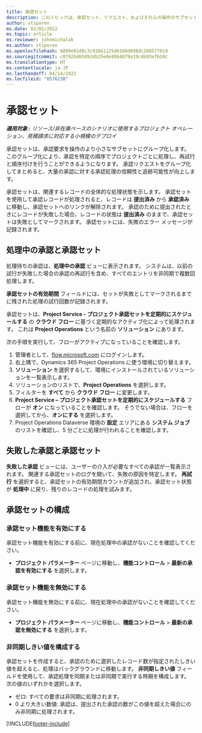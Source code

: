 ```yaml
---
title: 承認セット
description: このトピックは、承認セット、リクエスト、およびそれらの操作のサブセットを使用する方法を説明しています。
author: stsporen
ms.date: 02/01/2022
ms.topic: article
ms.reviewer: johnmichalak
ms.author: stsporen
ms.openlocfilehash: 6809e01d8c3c93841125d0100d898dc208577019
ms.sourcegitcommit: c0792bd65d92db25e0e8864879a19c4b93efb10c
ms.translationtype: HT
ms.contentlocale: ja-JP
ms.lasthandoff: 04/14/2022
ms.locfileid: "8576230"
---
```

# <a name="approval-sets"></a>承認セット

_**適用対象 :** リソース/非在庫ベースのシナリオに使用するプロジェクト オペレーション、見積請求に対応する小規模のデプロイ_

承認セットは、承認要求を操作のより小さなサブセットにグループ化します。 このグループ化により、承認を特定の順序でプロジェクトごとに処理し、再試行と順序付けを行うことができるようになります。 承認リクエストをグループ化してまとめると、大量の承認に対する承認処理の信頼性と追跡可能性が向上します。

承認セットは、関連するレコードの全体的な処理状態を示します。 承認セットを使用して承認レコードが処理されると、レコードは **提出済み** から **承認済み** に移動し、承認セットへのリンクが解除されます。 承認のために提出されたときにレコードが失敗した場合、レコードの状態は **提出済み** のままで、承認セットは失敗としてマークされます。 承認セットには、失敗のエラー メッセージが記録されます。

## <a name="processing-approvals-and-approval-sets"></a>処理中の承認と承認セット
処理待ちの承認は、**処理中の承認** ビューに表示されます。 システムは、以前の試行が失敗した場合の承認の再試行を含め、すべてのエントリを非同期で複数回処理します。

**承認セットの有効期間** フィールドには、セットが失敗としてマークされるまでに残された処理の試行回数が記録されます。

承認セットは、**Project Service - プロジェクト承認セットを定期的にスケジュールする** の **クラウド フロー** に基づく定期的なアクティブ化によって処理されます。 これは **Project Operations** という名前の **ソリューション** にあります。 

次の手順を実行して、フローがアクティブになっていることを確認します。

1. 管理者として、[flow.microsoft.com](https://powerautomate.microsoft.com) にログインします。
2. 右上隅で、Dynamics 365 Project Operations に使う環境に切り替えます。
3. **ソリューション** を選択するして、環境にインストールされているソリューションを一覧表示します。
4. ソリューションのリストで、**Project Operations** を選択します。
5. フィルターを **すべて** から **クラウド フロー** に変更します。
6. **Project Service – プロジェクト承認セットを定期的にスケジュールする** フローが **オン** になっていることを確認します。 そうでない場合は、フローを選択してから、**オンにする** を選択します。
7. Project Operations Dataverse 環境の **設定** エリアにある **システム ジョブ** のリストを確認し、5 分ごとに処理が行われることを確認します。

## <a name="failed-approvals-and-approval-sets"></a>失敗した承認と承認セット
**失敗した承認** ビューには、ユーザーの介入が必要なすべての承認が一覧表示されます。 関連する承認セットのログを開いて、失敗の原因を特定します。
**再試行** を選択すると、承認セットの有効期間カウントが追加され、承認セット状態が **処理中** に戻り、残りのレコードの処理を試みます。

## <a name="configure-approval-sets"></a>承認セットの構成

### <a name="enable-the-approval-sets-feature"></a>承認セット機能を有効にする
承認セット機能を有効にする前に、現在処理中の承認がないことを確認してください。

- **プロジェクト パラメーター** ページに移動し、**機能コントロール** > **最新の承認を有効にする** を選択します。

### <a name="turn-off-the-approval-sets-feature"></a>承認セット機能を無効にする
承認セット機能を無効にする前に、現在処理中の承認がないことを確認してください。

- **プロジェクト パラメーター** ページに移動し、**機能コントロール** > **最新の承認を無効にする** を選択します。

### <a name="configuring-the-asynchronous-threshold"></a>非同期しきい値を構成する 
承認セットを作成すると、承認のために選択したレコード数が指定されたしきい値を超えると、処理はバックグラウンドに移動します。 **非同期しきい値** フィールドを使用して、承認処理を同期または非同期で実行する時期を構成します。 次の値のいずれかを選択します。

  - ゼロ: すべての要求は非同期に処理されます。 
  - 0 より大きい数値: 承認は、提出された承認の数がこの値を超えた場合にのみ非同期に処理されます。

[!INCLUDE[footer-include](../includes/footer-banner.md)]

